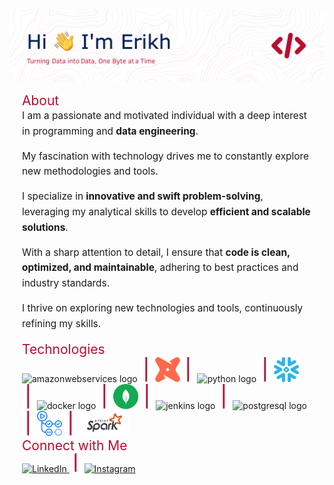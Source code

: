 ![Header](./icons/github-header-image.png)

<h2 style="color: #BA0C2F; font-weight: normal; margin: 0 20px;">About</h2>

<div style="margin: 0 20px; font-size: 1.1em; line-height: 1.6;">
  I am a passionate and motivated individual with a deep interest in programming and <strong>data engineering</strong>.
  

  My fascination with technology drives me to constantly explore new methodologies and tools. 
  
  I specialize in <strong>innovative and swift problem-solving</strong>, leveraging my analytical skills to develop <strong>efficient and scalable solutions</strong>. 
  
  With a sharp attention to detail, I ensure that <strong>code is clean, optimized, and maintainable</strong>, adhering to best practices and industry standards.
  
  I thrive on exploring new technologies and tools, continuously refining my skills.
</div>

<h2 style="color: #BA0C2F; font-weight: normal; margin: 0 20px;">Technologies</h2>

<div align="left" style="margin: 0 20px;">
  <img src="https://skillicons.dev/icons?i=aws" height="40" alt="amazonwebservices logo"  />
  <img src="./icons/vertical.svg" height="40" width="20"/>
  <img src="./icons/dbt.svg" height="40" alt="dbt logo"/>
  <img src="./icons/vertical.svg" height="40" width="20"/>
  <img src="https://cdn.jsdelivr.net/gh/devicons/devicon/icons/python/python-original.svg" height="40" alt="python logo"  />
  <img src="./icons/vertical.svg" height="40" width="20"/>
  <img src="./icons/snowflake.svg" height="40" alt="snowflake logo"/>
  <img src="./icons/vertical.svg" height="40" width="20"/>
  <img src="https://cdn.jsdelivr.net/gh/devicons/devicon/icons/docker/docker-original.svg" height="40" alt="docker logo"  />
  <img src="./icons/vertical.svg" height="40" width="20"/>
  <img src="./icons/mongodb.svg" height="40" alt="mongodb logo"  />
  <img src="./icons/vertical.svg" height="40" width="20"/>
  <img src="https://skillicons.dev/icons?i=jenkins" height="40" alt="jenkins logo"  />
  <img src="./icons/vertical.svg" height="40" width="20"/>
  <img src="https://cdn.jsdelivr.net/gh/devicons/devicon/icons/postgresql/postgresql-original.svg" height="40" alt="postgresql logo"  />
  <img src="./icons/vertical.svg" height="40" width="20"/>
  <img src="./icons/gh_actions.png" height="40" alt="gh actions logo"  />
  <img src="./icons/vertical.svg" height="40" width="20"/>
  <img src="./icons/apache_spark.png" height="40" alt="apache spark logo"  />
</div>

<h2 style="color: #BA0C2F; font-weight: normal; margin: 0 20px;">Connect with Me</h2>

<div style="margin: 0 20px;">
  <a href="https://www.linkedin.com/in/erikh-petrushynets-40188b201">
    <img src="https://img.shields.io/badge/linkedin-%230077B5.svg?style=for-the-badge&logo=linkedin&logoColor=white" alt="LinkedIn" height="30">
  </a>
  <img src="./icons/vertical.svg" height="30" width="20"/>
  <a href="https://www.instagram.com/erikhpetrushynets">
    <img src="https://img.shields.io/badge/Instagram-%23E4405F.svg?style=for-the-badge&logo=Instagram&logoColor=white" alt="Instagram" height="30">
  </a>
</div>
